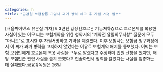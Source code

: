 ```yaml
---
categories: h
title: "금감원 보험상품 가입시 과거 병력 체크 후 자필 서명 필수"
---
```

[서울파이낸스 유은실 기자] # 3년전 갑상선호르몬 기능저하증으로 호르몬제를 복용한 사실이 있는 이모 씨는 보험계약을 위한 청약서의 "계약전 알릴의무사항" 질문에 모두 "아니오"로 표시한 후 자필서명하고 계약을 체결했다. 이후 보험사는 보험금 청구과정에서 이 씨가 과거 병력을 고지하지 않았다는 이유로 보험계약 해지를 통보했다. 이씨는 보험 모집인에게 호르몬제 복용 사실을 구두로 알렸다고 주장하며 민원 신청을 했지만, 해당 모집인은 관련 사실을 듣지 못했다고 진술하면서 병력을 알렸다는 사실을 입증하는 데 실패했다.금융감독원은 26일